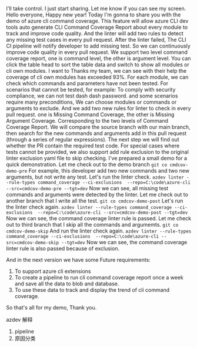 I'll take control.
I just start sharing. Let me know if you can see my screen.
Hello everyone, Happy new year!
Today I'm gonna to share you with the demo of azure cli command coverage.
This feature will allow azure CLI dev tools auto generate CLI Command Coverage Report about every module to track and improve code quality.
And the linter will add two rules to detect any missing test cases in every pull request.
After the linter failed, The CLI CI pipeline will notify developer to add missing test.
So we can continuously improve code quality in every pull request.
We support two level command coverage report, one is command level, the other is argument level.
You can click the table head to sort the table data and switch to show all modules or cli own modules.
I want to Thanks my team, we can see with their help the coverage of cli own modules has exceeded 93%.
For each module, we can check which commands and parameters have not been tested.
For scenarios that cannot be tested, 
for example: To comply with security compliance, we can not test dash dash password.
and some scenarios require many preconditions, 
We can choose modules or commands or arguments to exclude.
And we add two new rules for linter to check in every pull request.
one is Missing Command Coverage, the other is Missing Argument Coverage.
Corresponding to the two levels of Command Coverage Report.
We will compare the source branch with our main branch, then search for the new commands and arguments add in this pull request 
(through a series of regular expressions).
The next step we will find out whether the PR contain the required test code.
For special cases where tests cannot be provided, we also support add rule exclusion to the original linter exclusion yaml file to skip checking.
I've prepared a small demo for a quick demonstration.
Let me check out to the demo branch
`git co cmdcov-demo-pre`
For example, this developer add two new commands and two new arguments, but not write any test.
Let's run the linter check. 
`azdev linter --rule-types command_coverage --ci-exclusions  --repo=C:\code\azure-cli --src=cmdcov-demo-pre --tgt=dev`
Now we can see, all missing test commands and arguments were detected by the linter.
Let me check out to another branch that I write all the test.
`git co cmdcov-demo-post`
Let's run the linter check again.
`azdev linter --rule-types command_coverage --ci-exclusions  --repo=C:\code\azure-cli --src=cmdcov-demo-post --tgt=dev`
Now we can see, the command coverage linter rule is passed. 
Let me check out to third branch that I skip all the commands and argumemts.
`git co cmdcov-demo-skip`
And run the linter check again.
`azdev linter --rule-types command_coverage --ci-exclusions  --repo=C:\code\azure-cli --src=cmdcov-demo-skip --tgt=dev`
Now we can see, the command coverage linter rule is also passed because of exclusion. 

And in the next version we have some Future requirements:
1. To support azure cli extensions
2. To create a pipeline to run cli command coverage report once a week and save all the data to blob and database.
3. To use these data to track and display the trend of cli command coverage.

So that's all for my demo, Thank you.

azdev 解释
1. pipeline
2. 原因分类